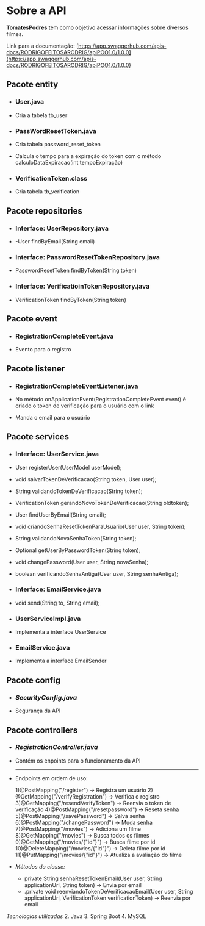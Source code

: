 # Sobre a API

**TomatesPodres** tem como objetivo acessar informações sobre diversos filmes.

Link para a documentação: [https://app.swaggerhub.com/apis-docs/RODRIGOFEITOSARODRIG/apiPOO1.0/1.0.0](https://app.swaggerhub.com/apis-docs/RODRIGOFEITOSARODRIG/apiPOO1.0/1.0.0)

## Pacote entity

- ### **User.java**

 -   Cria a tabela tb_user

- ### **PassWordResetToken.java**
 - Cria tabela password_reset_token
 - Calcula o tempo para a expiração do token com o método calculoDataExpiracao(int tempoExpiração)

- ### **VerificationToken.class**
 - Cria tabela tb_verification

## Pacote repositories

- ### **Interface: UserRepository.java**

 -   -User findByEmail(String email)

- ### **Interface: PasswordResetTokenRepository.java**
 - PasswordResetToken findByToken(String token)

- ### **Interface: VerificatioinTokenRepository.java**
 - VerificationToken findByToken(String token)

  ## Pacote event

- ### **RegistrationCompleteEvent.java**

 -   Evento para o registro

## Pacote listener

- ### **RegistrationCompleteEventListener.java**

 -  No método onApplicationEvent(RegistrationCompleteEvent event) é criado o token de verificação para o usuário com o link
 - Manda o email para o usuário


## Pacote services

- ### **Interface: UserService.java**

 -   User registerUser(UserModel userModel);

 - void salvarTokenDeVerificacao(String token, User user);

 - String validandoTokenDeVerificacao(String token);

 - VerificationToken gerandoNovoTokenDeVerificacao(String oldtoken);

 - User findUserByEmail(String email);

 - void criandoSenhaResetTokenParaUsuario(User user, String token);

 - String validandoNovaSenhaToken(String token);

 - Optional<User> getUserByPasswordToken(String token);

 - void changePassword(User user, String novaSenha);

 - boolean verificandoSenhaAntiga(User user, String senhaAntiga);

- ### **Interface: EmailService.java**
 - void send(String to, String email);

- ### **UserServiceImpl.java**
 - Implementa a interface UserService
- ### **EmailService.java**
 - Implementa a interface EmailSender
 ## Pacote config
 - ### *SecurityConfig.java*
 - Segurança da API
## Pacote controllers

 - ### *RegistrationController.java*
 - Contém os enpoints para o funcionamento da API
   _________________

 -  Endpoints em ordem de uso:

	1)@PostMapping("/register")          -> Registra um usuário
        2) @GetMapping("/verifyRegistration") -> Verifica o registro
	3)@GetMapping("/resendVerifyToken")  -> Reenvia o token de verificação
	4)@PostMapping("/resetpassword")     -> Reseta senha 
        5)@PostMapping("/savePassword")      -> Salva senha
	6)@PostMapping("/changePassword")    -> Muda senha
	7)@PostMapping("/movies")            -> Adiciona um filme
	8)@GetMapping("/movies")             -> Busca todos os filmes
	9)@GetMapping("/movies/{"id"}")      -> Busca filme por id
	10)@DeleteMapping("/movies/{"id"}")  -> Deleta filme por id
	11)@PutMapping("/movies/{"id"}")     -> Atualiza a avaliação do filme
-   *Métodos da classe:*
    -   private String senhaResetTokenEmail(User user, String applicationUrl, String token) -> Envia por email 
      - .private void reenviandoTokenDeVerificacaoEmail(User user, String applicationUrl, VerificationToken verificationToken) -> Reenvia por email


*Tecnologias utilizadas*
 2. Java
 3. Spring Boot
 4. MySQL
